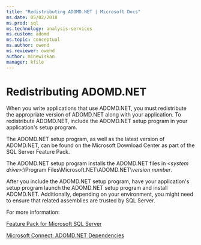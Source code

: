 ```yaml
---
title: "Redistributing ADOMD.NET | Microsoft Docs"
ms.date: 05/02/2018
ms.prod: sql
ms.technology: analysis-services
ms.custom: adomd
ms.topic: conceptual
ms.author: owend
ms.reviewer: owend
author: minewiskan
manager: kfile
---
```

# Redistributing ADOMD.NET
  When you write applications that use ADOMD.NET, you must redistribute the appropriate version of ADOMD.NET along with your application. To redistribute ADOMD.NET, include the ADOMD.NET setup program in your application's setup program.  
  
 The ADOMD.NET setup program, as well as the latest version of ADOMD.NET, can be found on the Microsoft Download Center as part of the SQL Server Feature Pack.  
  
 The ADOMD.NET setup program installs the ADOMD.NET files in \<*system drive*>:\Program Files\Microsoft.NET\ADOMD.NET\\*version number*.  
  
 After you include the ADOMD.NET setup program, have your application's setup program launch the ADOMD.NET setup program and install ADOMD.NET. Additionally, depending on your environment, you might need to ensure that related assemblies are trusted by SQL Server.  
  
 For more information:  
  
 [Feature Pack for Microsoft SQL Server](http://go.microsoft.com/fwlink/?LinkId=389949)  
  
 [Microsoft Connect: ADOMD.NET Dependencies](http://go.microsoft.com/fwlink/?LinkId=389950)  
